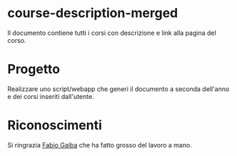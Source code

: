 # course-description-merged
Il documento contiene tutti i corsi con descrizione e link alla pagina del corso.

# Progetto
Realizzare uno script/webapp che generi il documento a seconda dell'anno e dei 
corsi inseriti dall'utente.

# Riconoscimenti
Si ringrazia [Fabio Gaiba](https://github.com/faguccio) che ha fatto grosso del 
lavoro a mano.
